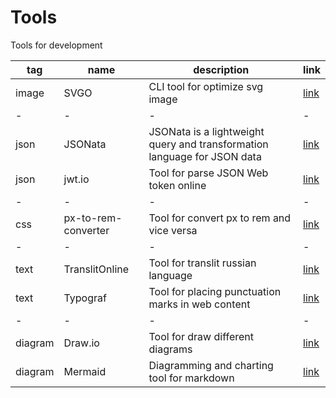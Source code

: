 # Tools
Tools for development

|tag|name|description|link|
|-|-|-|-|
| image | SVGO | CLI tool for optimize svg image |[link](https://github.com/svg/svgo) |
|-|-|-|-|
| json | JSONata|JSONata is a lightweight query and transformation language for JSON data | [link](https://github.com/jsonata-js/jsonata) |
| json | jwt.io | Tool for parse JSON Web token online |[link](https://jwt.io/)|
|-|-|-|-|
| css | px-to-rem-converter | Tool for convert px to rem and vice versa |[link](https://nekocalc.com/px-to-rem-converter)|
|-|-|-|-|
| text | TranslitOnline | Tool for translit russian language |[link](https://translitonline.com)|
| text | Typograf | Tool for placing punctuation marks in web content  |[link](https://www.artlebedev.ru/typograf)|
|-|-|-|-|
| diagram | Draw.io | Tool for draw different diagrams |[link](https://app.diagrams.net)|
| diagram | Mermaid | Diagramming and charting tool for markdown |[link](https://mermaid.js.org)|
